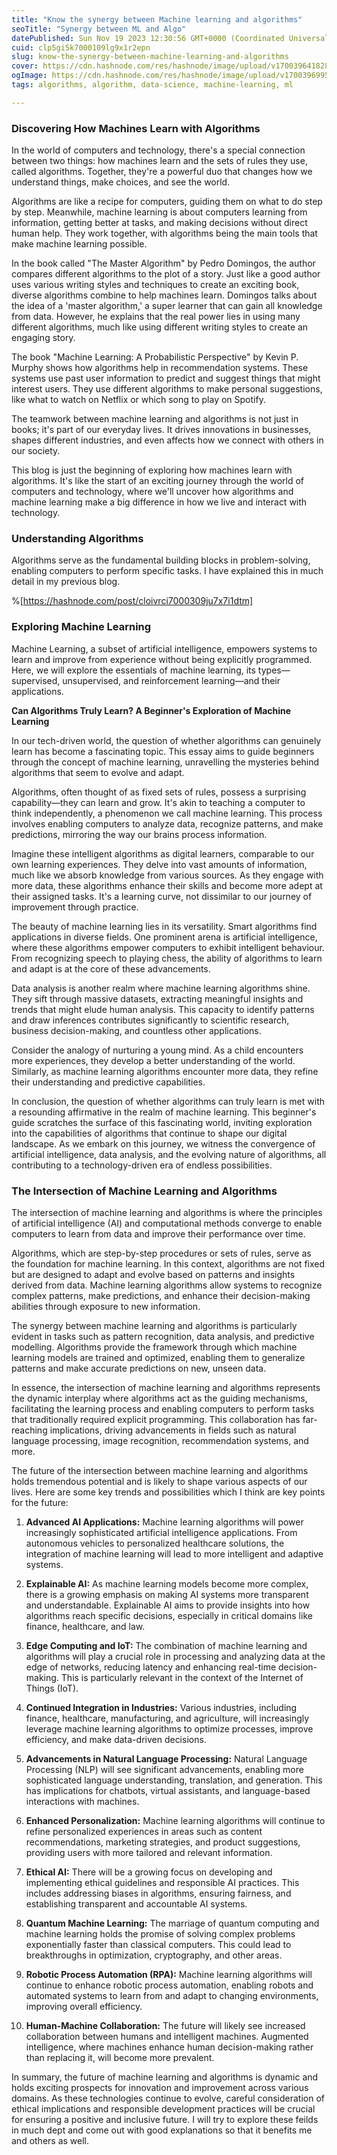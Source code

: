 ```yaml
---
title: "Know the synergy between Machine learning and algorithms"
seoTitle: "Synergy between ML and Algo"
datePublished: Sun Nov 19 2023 12:30:56 GMT+0000 (Coordinated Universal Time)
cuid: clp5gi5k7000109lg9x1r2epn
slug: know-the-synergy-between-machine-learning-and-algorithms
cover: https://cdn.hashnode.com/res/hashnode/image/upload/v1700396418282/b687407e-80d6-48dd-8d6a-d40137590c55.jpeg
ogImage: https://cdn.hashnode.com/res/hashnode/image/upload/v1700396995907/489d3998-ea9c-4167-82fb-43c31caa1a30.jpeg
tags: algorithms, algorithm, data-science, machine-learning, ml

---
```


### Discovering How Machines Learn with Algorithms

In the world of computers and technology, there's a special connection between two things: how machines learn and the sets of rules they use, called algorithms. Together, they're a powerful duo that changes how we understand things, make choices, and see the world.

Algorithms are like a recipe for computers, guiding them on what to do step by step. Meanwhile, machine learning is about computers learning from information, getting better at tasks, and making decisions without direct human help. They work together, with algorithms being the main tools that make machine learning possible.

In the book called "The Master Algorithm" by Pedro Domingos, the author compares different algorithms to the plot of a story. Just like a good author uses various writing styles and techniques to create an exciting book, diverse algorithms combine to help machines learn. Domingos talks about the idea of a 'master algorithm,' a super learner that can gain all knowledge from data. However, he explains that the real power lies in using many different algorithms, much like using different writing styles to create an engaging story.

The book "Machine Learning: A Probabilistic Perspective" by Kevin P. Murphy shows how algorithms help in recommendation systems. These systems use past user information to predict and suggest things that might interest users. They use different algorithms to make personal suggestions, like what to watch on Netflix or which song to play on Spotify.

The teamwork between machine learning and algorithms is not just in books; it's part of our everyday lives. It drives innovations in businesses, shapes different industries, and even affects how we connect with others in our society.

This blog is just the beginning of exploring how machines learn with algorithms. It's like the start of an exciting journey through the world of computers and technology, where we'll uncover how algorithms and machine learning make a big difference in how we live and interact with technology.

### **Understanding Algorithms**

Algorithms serve as the fundamental building blocks in problem-solving, enabling computers to perform specific tasks. I have explained this in much detail in my previous blog.

%[https://hashnode.com/post/cloivrci7000309ju7x7i1dtm] 

### **Exploring Machine Learning**

Machine Learning, a subset of artificial intelligence, empowers systems to learn and improve from experience without being explicitly programmed. Here, we will explore the essentials of machine learning, its types—supervised, unsupervised, and reinforcement learning—and their applications.

**Can Algorithms Truly Learn? A Beginner's Exploration of Machine Learning**

In our tech-driven world, the question of whether algorithms can genuinely learn has become a fascinating topic. This essay aims to guide beginners through the concept of machine learning, unravelling the mysteries behind algorithms that seem to evolve and adapt.

Algorithms, often thought of as fixed sets of rules, possess a surprising capability—they can learn and grow. It's akin to teaching a computer to think independently, a phenomenon we call machine learning. This process involves enabling computers to analyze data, recognize patterns, and make predictions, mirroring the way our brains process information.

Imagine these intelligent algorithms as digital learners, comparable to our own learning experiences. They delve into vast amounts of information, much like we absorb knowledge from various sources. As they engage with more data, these algorithms enhance their skills and become more adept at their assigned tasks. It's a learning curve, not dissimilar to our journey of improvement through practice.

The beauty of machine learning lies in its versatility. Smart algorithms find applications in diverse fields. One prominent arena is artificial intelligence, where these algorithms empower computers to exhibit intelligent behaviour. From recognizing speech to playing chess, the ability of algorithms to learn and adapt is at the core of these advancements.

Data analysis is another realm where machine learning algorithms shine. They sift through massive datasets, extracting meaningful insights and trends that might elude human analysis. This capacity to identify patterns and draw inferences contributes significantly to scientific research, business decision-making, and countless other applications.

Consider the analogy of nurturing a young mind. As a child encounters more experiences, they develop a better understanding of the world. Similarly, as machine learning algorithms encounter more data, they refine their understanding and predictive capabilities.

In conclusion, the question of whether algorithms can truly learn is met with a resounding affirmative in the realm of machine learning. This beginner's guide scratches the surface of this fascinating world, inviting exploration into the capabilities of algorithms that continue to shape our digital landscape. As we embark on this journey, we witness the convergence of artificial intelligence, data analysis, and the evolving nature of algorithms, all contributing to a technology-driven era of endless possibilities.

### **The Intersection of Machine Learning and Algorithms**

The intersection of machine learning and algorithms is where the principles of artificial intelligence (AI) and computational methods converge to enable computers to learn from data and improve their performance over time.

Algorithms, which are step-by-step procedures or sets of rules, serve as the foundation for machine learning. In this context, algorithms are not fixed but are designed to adapt and evolve based on patterns and insights derived from data. Machine learning algorithms allow systems to recognize complex patterns, make predictions, and enhance their decision-making abilities through exposure to new information.

The synergy between machine learning and algorithms is particularly evident in tasks such as pattern recognition, data analysis, and predictive modelling. Algorithms provide the framework through which machine learning models are trained and optimized, enabling them to generalize patterns and make accurate predictions on new, unseen data.

In essence, the intersection of machine learning and algorithms represents the dynamic interplay where algorithms act as the guiding mechanisms, facilitating the learning process and enabling computers to perform tasks that traditionally required explicit programming. This collaboration has far-reaching implications, driving advancements in fields such as natural language processing, image recognition, recommendation systems, and more.

The future of the intersection between machine learning and algorithms holds tremendous potential and is likely to shape various aspects of our lives. Here are some key trends and possibilities which I think are key points for the future:

1. **Advanced AI Applications:** Machine learning algorithms will power increasingly sophisticated artificial intelligence applications. From autonomous vehicles to personalized healthcare solutions, the integration of machine learning will lead to more intelligent and adaptive systems.
    
2. **Explainable AI:** As machine learning models become more complex, there is a growing emphasis on making AI systems more transparent and understandable. Explainable AI aims to provide insights into how algorithms reach specific decisions, especially in critical domains like finance, healthcare, and law.
    
3. **Edge Computing and IoT:** The combination of machine learning and algorithms will play a crucial role in processing and analyzing data at the edge of networks, reducing latency and enhancing real-time decision-making. This is particularly relevant in the context of the Internet of Things (IoT).
    
4. **Continued Integration in Industries:** Various industries, including finance, healthcare, manufacturing, and agriculture, will increasingly leverage machine learning algorithms to optimize processes, improve efficiency, and make data-driven decisions.
    
5. **Advancements in Natural Language Processing:** Natural Language Processing (NLP) will see significant advancements, enabling more sophisticated language understanding, translation, and generation. This has implications for chatbots, virtual assistants, and language-based interactions with machines.
    
6. **Enhanced Personalization:** Machine learning algorithms will continue to refine personalized experiences in areas such as content recommendations, marketing strategies, and product suggestions, providing users with more tailored and relevant information.
    
7. **Ethical AI:** There will be a growing focus on developing and implementing ethical guidelines and responsible AI practices. This includes addressing biases in algorithms, ensuring fairness, and establishing transparent and accountable AI systems.
    
8. **Quantum Machine Learning:** The marriage of quantum computing and machine learning holds the promise of solving complex problems exponentially faster than classical computers. This could lead to breakthroughs in optimization, cryptography, and other areas.
    
9. **Robotic Process Automation (RPA):** Machine learning algorithms will continue to enhance robotic process automation, enabling robots and automated systems to learn from and adapt to changing environments, improving overall efficiency.
    
10. **Human-Machine Collaboration:** The future will likely see increased collaboration between humans and intelligent machines. Augmented intelligence, where machines enhance human decision-making rather than replacing it, will become more prevalent.
    

In summary, the future of machine learning and algorithms is dynamic and holds exciting prospects for innovation and improvement across various domains. As these technologies continue to evolve, careful consideration of ethical implications and responsible development practices will be crucial for ensuring a positive and inclusive future. I will try to explore these feilds in much dept and come out with good explanations so that it benefits me and others as well.